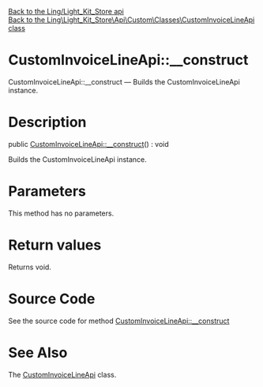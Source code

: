 [Back to the Ling/Light_Kit_Store api](https://github.com/lingtalfi/Light_Kit_Store/blob/master/doc/api/Ling/Light_Kit_Store.md)<br>
[Back to the Ling\Light_Kit_Store\Api\Custom\Classes\CustomInvoiceLineApi class](https://github.com/lingtalfi/Light_Kit_Store/blob/master/doc/api/Ling/Light_Kit_Store/Api/Custom/Classes/CustomInvoiceLineApi.md)


CustomInvoiceLineApi::__construct
================



CustomInvoiceLineApi::__construct — Builds the CustomInvoiceLineApi instance.




Description
================


public [CustomInvoiceLineApi::__construct](https://github.com/lingtalfi/Light_Kit_Store/blob/master/doc/api/Ling/Light_Kit_Store/Api/Custom/Classes/CustomInvoiceLineApi/__construct.md)() : void




Builds the CustomInvoiceLineApi instance.




Parameters
================

This method has no parameters.


Return values
================

Returns void.








Source Code
===========
See the source code for method [CustomInvoiceLineApi::__construct](https://github.com/lingtalfi/Light_Kit_Store/blob/master/Api/Custom/Classes/CustomInvoiceLineApi.php#L21-L24)


See Also
================

The [CustomInvoiceLineApi](https://github.com/lingtalfi/Light_Kit_Store/blob/master/doc/api/Ling/Light_Kit_Store/Api/Custom/Classes/CustomInvoiceLineApi.md) class.



